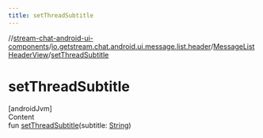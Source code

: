 ```yaml
---
title: setThreadSubtitle
---
```

//[stream-chat-android-ui-components](../../../index.md)/[io.getstream.chat.android.ui.message.list.header](../index.md)/[MessageListHeaderView](index.md)/[setThreadSubtitle](setThreadSubtitle.md)



# setThreadSubtitle  
[androidJvm]  
Content  
fun [setThreadSubtitle](setThreadSubtitle.md)(subtitle: [String](https://kotlinlang.org/api/latest/jvm/stdlib/kotlin/-string/index.html))  



